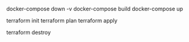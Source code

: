 docker-compose down -v
docker-compose build
docker-compose up


terraform init
terraform plan
terraform apply


terraform destroy